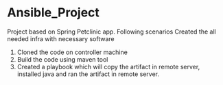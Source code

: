 # Ansible_Project
Project based on Spring Petclinic app.
Following scenarios 
Created the all needed infra with necessary software
1. Cloned the code on controller machine
2. Build the code using maven tool
3. Created a playbook which will copy the artifact in remote server, installed java and ran the artifact in remote server.
